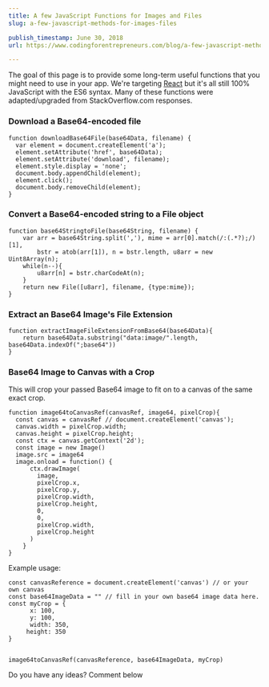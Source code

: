 ```yaml
---
title: A few JavaScript Functions for Images and Files
slug: a-few-javascript-methods-for-images-files

publish_timestamp: June 30, 2018
url: https://www.codingforentrepreneurs.com/blog/a-few-javascript-methods-for-images-files/

---
```


The goal of this page is to provide some long-term useful functions that you might need to use in your app. We're targeting [React]() but it's all still 100% JavaScript with the ES6 syntax. Many of these functions were adapted/upgraded from StackOverflow.com responses.


### Download a Base64-encoded file
```
function downloadBase64File(base64Data, filename) {
  var element = document.createElement('a');
  element.setAttribute('href', base64Data);
  element.setAttribute('download', filename);
  element.style.display = 'none';
  document.body.appendChild(element);
  element.click();
  document.body.removeChild(element);
}
```


### Convert a Base64-encoded string to a File object
```
function base64StringtoFile(base64String, filename) {
    var arr = base64String.split(','), mime = arr[0].match(/:(.*?);/)[1],
        bstr = atob(arr[1]), n = bstr.length, u8arr = new Uint8Array(n);
    while(n--){
        u8arr[n] = bstr.charCodeAt(n);
    }
    return new File([u8arr], filename, {type:mime});
}
```

### Extract an Base64 Image's File Extension
```
function extractImageFileExtensionFromBase64(base64Data){
    return base64Data.substring("data:image/".length, base64Data.indexOf(";base64"))
}
```


### Base64 Image to Canvas with a Crop

This will crop your passed Base64 image to fit on to a canvas of the same exact crop.

```
function image64toCanvasRef(canvasRef, image64, pixelCrop){
  const canvas = canvasRef // document.createElement('canvas');
  canvas.width = pixelCrop.width;
  canvas.height = pixelCrop.height;
  const ctx = canvas.getContext('2d');
  const image = new Image()
  image.src = image64
  image.onload = function() {
      ctx.drawImage(
        image,
        pixelCrop.x,
        pixelCrop.y,
        pixelCrop.width,
        pixelCrop.height,
        0,
        0,
        pixelCrop.width,
        pixelCrop.height
      )
    }
}
```

Example usage:

```
const canvasReference = document.createElement('canvas') // or your own canvas
const base64ImageData = "" // fill in your own base64 image data here.
const myCrop = {
      x: 100,
      y: 100,
      width: 350,
     height: 350
}


image64toCanvasRef(canvasReference, base64ImageData, myCrop)
```

Do you have any ideas? Comment below
